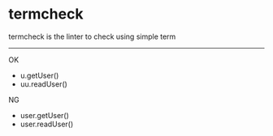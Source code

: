 # termcheck

termcheck is the linter to check using simple term

---

OK
- u.getUser()
- uu.readUser()

NG
- user.getUser()
- user.readUser()
